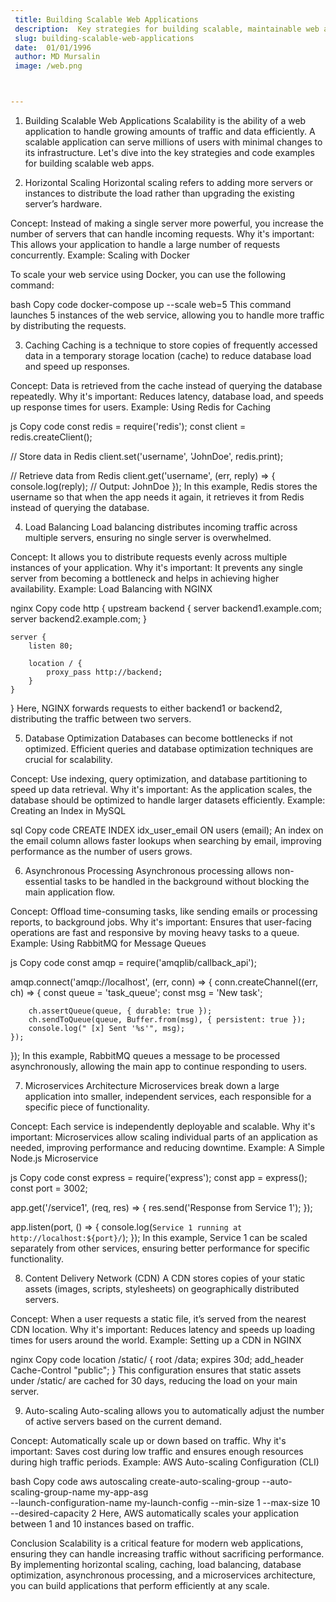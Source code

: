 ```yaml
---
 title: Building Scalable Web Applications
 description:  Key strategies for building scalable, maintainable web applications.
 slug: building-scalable-web-applications
 date:  01/01/1996
 author: MD Mursalin
 image: /web.png   



---
```



1. Building Scalable Web Applications
Scalability is the ability of a web application to handle growing amounts of traffic and data efficiently. A scalable application can serve millions of users with minimal changes to its infrastructure. Let's dive into the key strategies and code examples for building scalable web apps.

2. Horizontal Scaling
Horizontal scaling refers to adding more servers or instances to distribute the load rather than upgrading the existing server’s hardware.

Concept: Instead of making a single server more powerful, you increase the number of servers that can handle incoming requests.
Why it's important: This allows your application to handle a large number of requests concurrently.
Example: Scaling with Docker

To scale your web service using Docker, you can use the following command:

bash
Copy code
docker-compose up --scale web=5
This command launches 5 instances of the web service, allowing you to handle more traffic by distributing the requests.

3. Caching
Caching is a technique to store copies of frequently accessed data in a temporary storage location (cache) to reduce database load and speed up responses.

Concept: Data is retrieved from the cache instead of querying the database repeatedly.
Why it's important: Reduces latency, database load, and speeds up response times for users.
Example: Using Redis for Caching

js
Copy code
const redis = require('redis');
const client = redis.createClient();

// Store data in Redis
client.set('username', 'JohnDoe', redis.print);

// Retrieve data from Redis
client.get('username', (err, reply) => {
    console.log(reply); // Output: JohnDoe
});
In this example, Redis stores the username so that when the app needs it again, it retrieves it from Redis instead of querying the database.

4. Load Balancing
Load balancing distributes incoming traffic across multiple servers, ensuring no single server is overwhelmed.

Concept: It allows you to distribute requests evenly across multiple instances of your application.
Why it's important: It prevents any single server from becoming a bottleneck and helps in achieving higher availability.
Example: Load Balancing with NGINX

nginx
Copy code
http {
    upstream backend {
        server backend1.example.com;
        server backend2.example.com;
    }

    server {
        listen 80;

        location / {
            proxy_pass http://backend;
        }
    }
}
Here, NGINX forwards requests to either backend1 or backend2, distributing the traffic between two servers.

5. Database Optimization
Databases can become bottlenecks if not optimized. Efficient queries and database optimization techniques are crucial for scalability.

Concept: Use indexing, query optimization, and database partitioning to speed up data retrieval.
Why it's important: As the application scales, the database should be optimized to handle larger datasets efficiently.
Example: Creating an Index in MySQL

sql
Copy code
CREATE INDEX idx_user_email ON users (email);
An index on the email column allows faster lookups when searching by email, improving performance as the number of users grows.

6. Asynchronous Processing
Asynchronous processing allows non-essential tasks to be handled in the background without blocking the main application flow.

Concept: Offload time-consuming tasks, like sending emails or processing reports, to background jobs.
Why it's important: Ensures that user-facing operations are fast and responsive by moving heavy tasks to a queue.
Example: Using RabbitMQ for Message Queues

js
Copy code
const amqp = require('amqplib/callback_api');

amqp.connect('amqp://localhost', (err, conn) => {
    conn.createChannel((err, ch) => {
        const queue = 'task_queue';
        const msg = 'New task';

        ch.assertQueue(queue, { durable: true });
        ch.sendToQueue(queue, Buffer.from(msg), { persistent: true });
        console.log(" [x] Sent '%s'", msg);
    });
});
In this example, RabbitMQ queues a message to be processed asynchronously, allowing the main app to continue responding to users.

7. Microservices Architecture
Microservices break down a large application into smaller, independent services, each responsible for a specific piece of functionality.

Concept: Each service is independently deployable and scalable.
Why it's important: Microservices allow scaling individual parts of an application as needed, improving performance and reducing downtime.
Example: A Simple Node.js Microservice

js
Copy code
const express = require('express');
const app = express();
const port = 3002;

app.get('/service1', (req, res) => {
    res.send('Response from Service 1');
});

app.listen(port, () => {
    console.log(`Service 1 running at http://localhost:${port}/`);
});
In this example, Service 1 can be scaled separately from other services, ensuring better performance for specific functionality.

8. Content Delivery Network (CDN)
A CDN stores copies of your static assets (images, scripts, stylesheets) on geographically distributed servers.

Concept: When a user requests a static file, it’s served from the nearest CDN location.
Why it's important: Reduces latency and speeds up loading times for users around the world.
Example: Setting up a CDN in NGINX

nginx
Copy code
location /static/ {
    root /data;
    expires 30d;
    add_header Cache-Control "public";
}
This configuration ensures that static assets under /static/ are cached for 30 days, reducing the load on your main server.

9. Auto-scaling
Auto-scaling allows you to automatically adjust the number of active servers based on the current demand.

Concept: Automatically scale up or down based on traffic.
Why it's important: Saves cost during low traffic and ensures enough resources during high traffic periods.
Example: AWS Auto-scaling Configuration (CLI)

bash
Copy code
aws autoscaling create-auto-scaling-group --auto-scaling-group-name my-app-asg \
  --launch-configuration-name my-launch-config --min-size 1 --max-size 10 --desired-capacity 2
Here, AWS automatically scales your application between 1 and 10 instances based on traffic.

Conclusion
Scalability is a critical feature for modern web applications, ensuring they can handle increasing traffic without sacrificing performance. By implementing horizontal scaling, caching, load balancing, database optimization, asynchronous processing, and a microservices architecture, you can build applications that perform efficiently at any scale.

